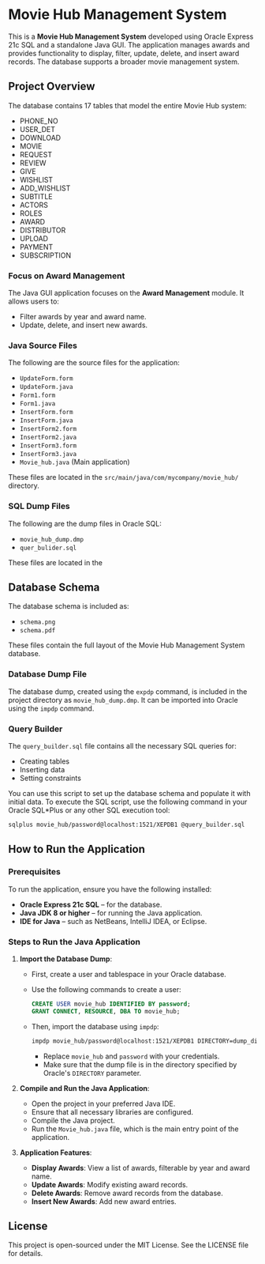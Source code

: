 # Movie Hub Management System

This is a **Movie Hub Management System** developed using Oracle Express 21c SQL and a standalone Java GUI. The application manages awards and provides functionality to display, filter, update, delete, and insert award records. The database supports a broader movie management system.

## Project Overview

The database contains 17 tables that model the entire Movie Hub system:

- PHONE_NO
- USER_DET
- DOWNLOAD
- MOVIE
- REQUEST
- REVIEW
- GIVE
- WISHLIST
- ADD_WISHLIST
- SUBTITLE
- ACTORS
- ROLES
- AWARD
- DISTRIBUTOR
- UPLOAD
- PAYMENT
- SUBSCRIPTION

### Focus on Award Management

The Java GUI application focuses on the **Award Management** module. It allows users to:
- Filter awards by year and award name.
- Update, delete, and insert new awards.

### Java Source Files

The following are the source files for the application:

- `UpdateForm.form`
- `UpdateForm.java`
- `Form1.form`
- `Form1.java`
- `InsertForm.form`
- `InsertForm.java`
- `InsertForm2.form`
- `InsertForm2.java`
- `InsertForm3.form`
- `InsertForm3.java`
- `Movie_hub.java` (Main application)

These files are located in the `src/main/java/com/mycompany/movie_hub/` directory.

### SQL Dump Files

The following are the dump files in Oracle SQL:

- `movie_hub_dump.dmp`
- `quer_bulider.sql`

These files are located in the 
## Database Schema

The database schema is included as:
- `schema.png`
- `schema.pdf`

These files contain the full layout of the Movie Hub Management System database.

### Database Dump File

The database dump, created using the `expdp` command, is included in the project directory as `movie_hub_dump.dmp`. It can be imported into Oracle using the `impdp` command.

### Query Builder

The `query_builder.sql` file contains all the necessary SQL queries for:
- Creating tables
- Inserting data
- Setting constraints

You can use this script to set up the database schema and populate it with initial data. To execute the SQL script, use the following command in your Oracle SQL*Plus or any other SQL execution tool:
```bash
sqlplus movie_hub/password@localhost:1521/XEPDB1 @query_builder.sql
```

## How to Run the Application

### Prerequisites

To run the application, ensure you have the following installed:

- **Oracle Express 21c SQL** – for the database.
- **Java JDK 8 or higher** – for running the Java application.
- **IDE for Java** – such as NetBeans, IntelliJ IDEA, or Eclipse.

### Steps to Run the Java Application

1. **Import the Database Dump**: 
   - First, create a user and tablespace in your Oracle database.
   - Use the following commands to create a user:
     ```sql
     CREATE USER movie_hub IDENTIFIED BY password;
     GRANT CONNECT, RESOURCE, DBA TO movie_hub;
     ```

   - Then, import the database using `impdp`:
     ```bash
     impdp movie_hub/password@localhost:1521/XEPDB1 DIRECTORY=dump_directory DUMPFILE=movie_hub_dump.dmp LOGFILE=movie_hub_import.log
     ```
     - Replace `movie_hub` and `password` with your credentials.
     - Make sure that the dump file is in the directory specified by Oracle's `DIRECTORY` parameter.

2. **Compile and Run the Java Application**:
   - Open the project in your preferred Java IDE.
   - Ensure that all necessary libraries are configured.
   - Compile the Java project.
   - Run the `Movie_hub.java` file, which is the main entry point of the application.

3. **Application Features**:
   - **Display Awards**: View a list of awards, filterable by year and award name.
   - **Update Awards**: Modify existing award records.
   - **Delete Awards**: Remove award records from the database.
   - **Insert New Awards**: Add new award entries.


## License

This project is open-sourced under the MIT License. See the LICENSE file for details.
